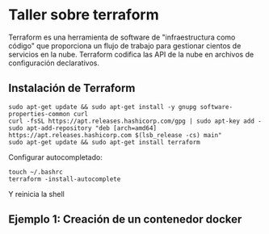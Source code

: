 # Taller sobre terraform

Terraform es una herramienta de software de "infraestructura como código" que proporciona un flujo de trabajo para gestionar cientos de servicios en la nube. Terraform codifica las API de la nube en archivos de configuración declarativos.

## Instalación de Terraform

```
sudo apt-get update && sudo apt-get install -y gnupg software-properties-common curl
curl -fsSL https://apt.releases.hashicorp.com/gpg | sudo apt-key add -
sudo apt-add-repository "deb [arch=amd64] https://apt.releases.hashicorp.com $(lsb_release -cs) main"
sudo apt-get update && sudo apt-get install terraform
```

Configurar autocompletado:

```
touch ~/.bashrc
terraform -install-autocomplete
```

Y reinicia la shell

## Ejemplo 1: Creación de un contenedor docker


